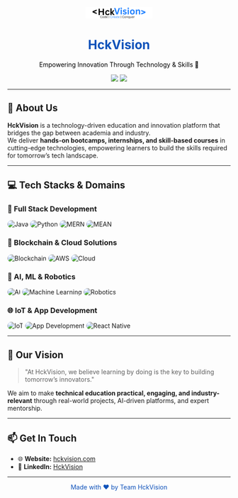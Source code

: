 <p align="center">
  <img src="logo.png" width="150" alt="HckVision Logo">
  <br>
  <h1 align="center" style="color:#0F52BA;">HckVision</h1>
</p>



<p align="center" style="color:#000000;">
Empowering Innovation Through Technology & Skills 🚀
</p>

<p align="center">
  <a href="https://www.hckvision.com"><img src="https://img.shields.io/badge/Website-HckVision-%230F52BA?style=for-the-badge&logo=googles-chrome&logoColor=white"/></a>
  <a href="https://www.linkedin.com/company/hckvision"><img src="https://img.shields.io/badge/LinkedIn-HckVision-%230F52BA?style=for-the-badge&logo=linkedin&logoColor=white"/></a>
</p>

---

## 🧠 About Us

**HckVision** is a technology-driven education and innovation platform that bridges the gap between academia and industry.  
We deliver **hands-on bootcamps, internships, and skill-based courses** in cutting-edge technologies, empowering learners to build the skills required for tomorrow’s tech landscape.  

---

## 💻 Tech Stacks & Domains

### 🧩 Full Stack Development
<p>
  <img src="https://img.icons8.com/color/48/000000/java-coffee-cup-logo.png" title="Java" alt="Java" style="border-radius:12px;"/>
  <img src="https://img.icons8.com/color/48/000000/python--v1.png" title="Python" alt="Python" style="border-radius:12px;"/>
  <img src="https://img.icons8.com/color/48/000000/react-native.png" title="MERN" alt="MERN" style="border-radius:12px;"/>
  <img src="https://img.icons8.com/color/48/000000/angularjs.png" title="MEAN" alt="MEAN" style="border-radius:12px;"/>
</p>

### 🔗 Blockchain & Cloud Solutions
<p>
  <img src="https://img.icons8.com/color/48/000000/blockchain.png" title="Blockchain" alt="Blockchain" style="border-radius:12px;"/>
  <img src="https://img.icons8.com/color/48/000000/amazon-web-services.png" title="AWS" alt="AWS" style="border-radius:12px;"/>
  <img src="https://img.icons8.com/color/48/000000/cloud.png" title="Cloud Solutions" alt="Cloud" style="border-radius:12px;"/>
</p>

### 🤖 AI, ML & Robotics
<p>
  <img src="https://img.icons8.com/color/48/000000/artificial-intelligence.png" title="AI" alt="AI" style="border-radius:12px;"/>
  <img src="https://img.icons8.com/color/48/000000/tensorflow.png" title="Machine Learning" alt="Machine Learning" style="border-radius:12px;"/>
  <img src="https://img.icons8.com/color/48/000000/robot-2.png" title="Robotics" alt="Robotics" style="border-radius:12px;"/>
</p>

### 🌐 IoT & App Development
<p>
  <img src="https://img.icons8.com/ios-filled/48/000000/internet-of-things.png" title="IoT" alt="IoT" style="border-radius:12px;"/>
  <img src="https://img.icons8.com/color/48/000000/android-os.png" title="App Development" alt="App Development" style="border-radius:12px;"/>
  <img src="https://img.icons8.com/color/48/000000/react-native.png" title="React Native" alt="React Native" style="border-radius:12px;"/>
</p>

---

## 🌟 Our Vision

> "At HckVision, we believe learning by doing is the key to building tomorrow’s innovators."

We aim to make **technical education practical, engaging, and industry-relevant** through real-world projects, AI-driven platforms, and expert mentorship.

---

## 📫 Get In Touch

- 🌐 **Website:** [hckvision.com](https://www.hckvision.com)  
- 💼 **LinkedIn:** [HckVision](https://www.linkedin.com/company/hckvision)  

---

<p align="center" style="color:#0F52BA;">Made with ❤️ by Team HckVision</p>

